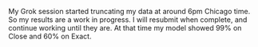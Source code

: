 My Grok session started truncating my data at around 6pm Chicago time.  So my results are a work in progress.  I will resubmit when complete, and continue working until they are.   At that time my model showed 99% on Close and 60% on Exact.
